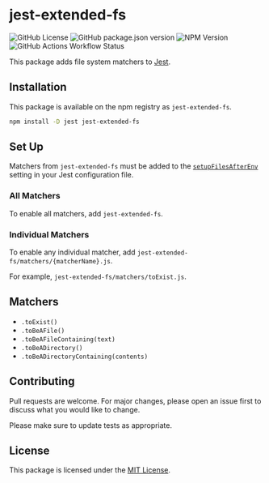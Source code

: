 # jest-extended-fs

![GitHub License](https://img.shields.io/github/license/targendaz2/jest-extended-fs)
![GitHub package.json version](https://img.shields.io/github/package-json/v/targendaz2/jest-extended-fs)
![NPM Version](https://img.shields.io/npm/v/jest-extended-fs?logo=npm&logoColor=%23999999)
![GitHub Actions Workflow Status](https://img.shields.io/github/actions/workflow/status/targendaz2/jest-extended-fs/test.yml?logo=github&label=tests&logoColor=%23999999)

This package adds file system matchers to [Jest](https://jestjs.io).

## Installation

This package is available on the npm registry as `jest-extended-fs`.

```bash
npm install -D jest jest-extended-fs
```

## Set Up

Matchers from `jest-extended-fs` must be added to the [`setupFilesAfterEnv`](setupFilesAfterEnv) setting in your Jest configuration file.

### All Matchers

To enable all matchers, add `jest-extended-fs`.

### Individual Matchers

To enable any individual matcher, add `jest-extended-fs/matchers/{matcherName}.js`.

For example, `jest-extended-fs/matchers/toExist.js`.

## Matchers

- `.toExist()`
- `.toBeAFile()`
- `.toBeAFileContaining(text)`
- `.toBeADirectory()`
- `.toBeADirectoryContaining(contents)`

## Contributing

Pull requests are welcome. For major changes, please open an issue first
to discuss what you would like to change.

Please make sure to update tests as appropriate.

## License

This package is licensed under the [MIT License](https://github.com/targendaz2/jest-extended-fs/blob/main/LICENSE).
